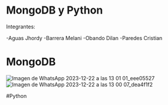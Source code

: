# MongoDB y Python 

Integrantes: 

  -Aguas Jhordy
  -Barrera Melani
  -Obando Dilan
  -Paredes Cristian

  # MongoDB
  
![Imagen de WhatsApp 2023-12-22 a las 13 01 01_eee05527](https://github.com/Cristiann-Paredes/MongoDB-y-Python/assets/117744113/6b4f8ad4-f093-4e50-97ba-f2a7d5665ad7)
![Imagen de WhatsApp 2023-12-22 a las 13 00 07_dea4f1f2](https://github.com/Cristiann-Paredes/MongoDB-y-Python/assets/117744113/eab3a75c-fdcf-40a2-a3ae-c38f95bcb381)

  #Python

  
